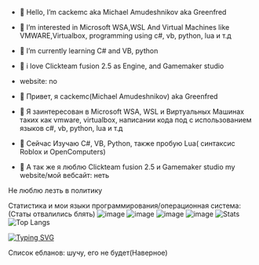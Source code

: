 - 👋 Hello, I’m cackemc aka Michael Amudeshnikov aka Greenfred
- 👀 I’m interested in Microsoft WSA,WSL And Virtual Machines like VMWARE,Virtualbox, programming using c#, vb, python, lua и т.д
- 🌱 I’m currently learning C# and VB, python
- 💞️ i love Clickteam fusion 2.5 as Engine, and Gamemaker studio
- website: no

- 👋 Привет, я cackemc(Michael Amudeshnikov) aka Greenfred
- 👀 Я заинтересован в Microsoft WSA, WSL и  Виртуальных Машинах таких как vmware, virtualbox, написании кода под с использованием языков c#, vb, python, lua и т.д
- 🌱 Сейчас Изучаю C#, VB, Python, также пробую Lua( синтаксис Roblox и OpenComputers)
- 💞️ А так же я люблю Clickteam fusion 2.5 и Gamemaker studio
my website/мой вебсайт: неть

Не люблю лезть в политику

Статистика и мои языки программирования/операционная система:
(Статы отвалились блять)
![image](https://user-images.githubusercontent.com/83592338/194636483-f253210d-39ed-448c-ae89-0fc662051d93.png)
![image](https://user-images.githubusercontent.com/83592338/194636624-0194a8f1-6ff3-4662-8b58-2566e532c91b.png)
![image](https://user-images.githubusercontent.com/83592338/194636748-70033ada-7e4d-4076-8f3a-e1fe62964f1d.png)
![image](https://user-images.githubusercontent.com/83592338/194636781-9b0c9bcd-52ae-4acb-be18-202755860795.png)
![Stats](https://github-readme-stats.vercel.app/api?username=misha99fr&count_private=true&hide_title=true&theme=github_dark&locale=ru&&hide_border=true)<br>
![Top Langs](https://github-readme-stats.vercel.app/api/top-langs/?username=misha99fr&hide_title=true&theme=github_dark&hide_border=true&layout=compact)

[![Typing SVG](https://readme-typing-svg.demolab.com/?lines=Меня+зовут+Михаил;или+же+cackemc)](https://git.io/typing-svg)

Список ебланов:
шучу, его не будет(Наверное)



